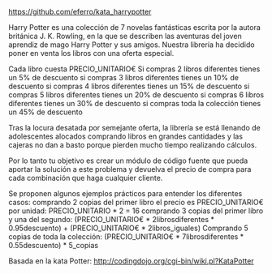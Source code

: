 https://github.com/eferro/kata_harrypotter

Harry Potter es una colección de 7 novelas fantásticas escrita por la autora británica J. K. Rowling, en la que se describen las aventuras del joven aprendiz de mago Harry Potter y sus amigos. Nuestra librería ha decidido poner en venta los libros con una oferta especial.

Cada libro cuesta PRECIO_UNITARIO€
Si compras 2 libros diferentes tienes un 5% de descuento
si compras 3 libros diferentes tienes un 10% de descuento
si compras 4 libros diferentes tienes un 15% de descuento
si compras 5 libros diferentes tienes un 20% de descuento
si compras 6 libros diferentes tienes un 30% de descuento
si compras toda la colección tienes un 45% de descuento

Tras la locura desatada por semejante oferta, la librería se está llenando de adolescentes alocados comprando libros en grandes cantidades y las cajeras no dan a basto porque pierden mucho tiempo realizando cálculos.

Por lo tanto tu objetivo es crear un módulo de código fuente que pueda aportar la solución a este problema y devuelva el precio de compra para cada combinación que haga cualquier cliente.

Se proponen algunos ejemplos prácticos para entender los diferentes casos:
comprando 2 copias del primer libro el precio es PRECIO_UNITARIO€ por unidad: PRECIO_UNITARIO * 2 = 16
comprando 3 copias del primer libro y una del segundo: (PRECIO_UNITARIO€ * 2librosdiferentes * 0.95descuento) + (PRECIO_UNITARIO€ * 2libros_iguales)
Comprando 5 copias de toda la colección: (PRECIO_UNITARIO€ * 7librosdiferentes * 0.55descuento) * 5_copias

Basada en la kata Potter: http://codingdojo.org/cgi-bin/wiki.pl?KataPotter